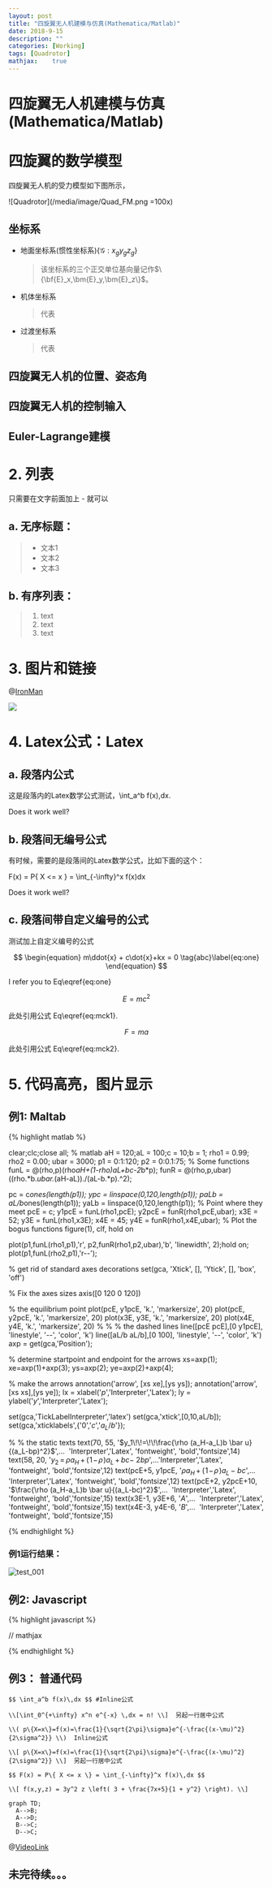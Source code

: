 ```yaml
---
layout: post
title: "四旋翼无人机建模与仿真(Mathematica/Matlab)"
date: 2018-9-15
description: ""
categories: [Working]
tags: [Quadrotor]
mathjax:    true
---
```


# 四旋翼无人机建模与仿真(Mathematica/Matlab)

# 四旋翼的数学模型
四旋翼无人机的受力模型如下图所示，

![Quadrotor](/media/image/Quad_FM.png =100x)

## 坐标系

- 地面坐标系(惯性坐标系)$\{\mathscr{G}:x_{g}y_{g}z_{g}\}$

  > 该坐标系的三个正交单位基向量记作$\{\bf{E}_x,\bm{E}_y,\bm{E}_z\}$。
- 机体坐标系

  > 代表

- 过渡坐标系

  > 代表

## 四旋翼无人机的位置、姿态角

## 四旋翼无人机的控制输入

## Euler-Lagrange建模


# 2. 列表
只需要在文字前面加上 - 就可以

## a. 无序标题：

> - 文本1
> - 文本2
> - 文本3

## b. 有序列表：

> 1. text
> 2. text
> 3. text

# 3. 图片和链接

@[IronMan](https://en.wikipedia.org/wiki/Iron_Man_(2008_film))

![](https://dz7u9q3vpd4eo.cloudfront.net/wp-content/legacy/posts/eb661ea7-40d5-4b66-b28d-0096e51c4b61.jpg)

# 4. Latex公式：Latex

## a. 段落内公式

这是段落内的Latex数学公式测试，\int_a^b f(x)\,dx. 

Does it work well?

## b. 段落间无编号公式

有时候，需要的是段落间的Latex数学公式，比如下面的这个：

F(x) = P\{ X <= x \} = \int_{-\infty}^x f(x)dx

Does it work well?

## c. 段落间带自定义编号的公式

测试加上自定义编号的公式

$$
\begin{equation}
m\ddot{x} + c\dot{x}+kx = 0 \tag{abc}\label{eq:one}
\end{equation}
$$

I refer you to Eq\eqref{eq:one}

$$
\begin{equation}
E = mc^2 \tag{1}\label{eq:mck1}
\end{equation}
$$

此处引用公式 Eq\eqref{eq:mck1}.

$$
\begin{equation}
F = ma \tag{2}\label{eq:mck2}
\end{equation}
$$

此处引用公式 Eq\eqref{eq:mck2}.


# 5. 代码高亮，图片显示

## 例1: Maltab

{% highlight matlab %}

clear;clc;close all; % matlab
aH = 120;aL = 100;c = 10;b = 1;
rho1 = 0.99;
rho2 = 0.00;
ubar = 3000;
p1 = 0:1:120;
p2 = 0:0.1:75;
% Some functions
funL = @(rho,p)(rho*aH+(1-rho)*aL+b*c-2*b*p);
funR = @(rho,p,ubar)((rho.*b.*ubar.*(aH-aL))./(aL-b.*p).^2);

pc = c*ones(length(p1));
ypc = linspace(0,120,length(p1));
paLb = aL/b*ones(length(p1));
yaLb = linspace(0,120,length(p1));
% Point where they meet
pcE = c;
y1pcE = funL(rho1,pcE);
y2pcE = funR(rho1,pcE,ubar);
x3E = 52;
y3E = funL(rho1,x3E);
x4E = 45;
y4E = funR(rho1,x4E,ubar);
% Plot the bogus functions
figure(1), clf, hold on

plot(p1,funL(rho1,p1),'r',  p2,funR(rho1,p2,ubar),'b', 'linewidth', 2);hold on;
plot(p1,funL(rho2,p1),'r--');

% get rid of standard axes decorations
set(gca, 'Xtick', [], 'Ytick', [], 'box', 'off')

% Fix the axes sizes
axis([0 120 0 120])

% the equilibrium point
plot(pcE, y1pcE, 'k.', 'markersize', 20)
plot(pcE, y2pcE, 'k.', 'markersize', 20)
plot(x3E, y3E, 'k.', 'markersize', 20)
plot(x4E, y4E, 'k.', 'markersize', 20)
% 
% % the dashed lines
line([pcE pcE],[0 y1pcE], 'linestyle', '--', 'color', 'k')
line([aL/b aL/b],[0 100], 'linestyle', '--', 'color', 'k')
axp = get(gca,'Position');

% determine startpoint and endpoint for the arrows 
xs=axp(1);
xe=axp(1)+axp(3);
ys=axp(2);
ye=axp(2)+axp(4);

% make the arrows
annotation('arrow', [xs xe],[ys ys]);
annotation('arrow', [xs xs],[ys ye]);
lx = xlabel('$p$','Interpreter','Latex');
ly = ylabel('$y$','Interpreter','Latex');

set(gca,'TickLabelInterpreter','latex')
set(gca,'xtick',[0,10,aL/b]);
set(gca,'xticklabels',{'$0$','$c$','${a_L}/{b}$'});

% % the static texts
text(70, 55, '$y_1\!\!=\!\!\frac{\rho (a_H-a_L)b \bar u}{(a_L-bp)^2}$',...
​    'Interpreter','Latex', 'fontweight', 'bold','fontsize',14)
text(58, 20, '$y_2\!\!=\!\!\rho a_H\!\!+\!\!(\!1\!-\!\rho\!)a_L\!\!+\!\!bc-\!\!\!2bp$',...
​    'Interpreter','Latex', 'fontweight', 'bold','fontsize',12)
text(pcE+5, y1pcE, '$\rho a_H\!\!+\!\!(\!1\!-\!\rho\!)a_L\!\!-\!\!\!bc$',...
​    'Interpreter','Latex', 'fontweight', 'bold','fontsize',12)
text(pcE+2, y2pcE+10, '$\frac{\rho (a_H-a_L)b \bar u}{(a_L-bc)^2}$',...
​    'Interpreter','Latex', 'fontweight', 'bold','fontsize',15)
text(x3E-1, y3E+6, '$A$',...
​    'Interpreter','Latex', 'fontweight', 'bold','fontsize',15)
text(x4E-3, y4E-6, '$B$',...
​    'Interpreter','Latex', 'fontweight', 'bold','fontsize',15)

{% endhighlight %}

### 例1运行结果：

![test_001](/media/image/test.png)

## 例2: Javascript

{% highlight javascript %}

// mathjax 
<script>
  (function () {
    var script = document.createElement("script");
    script.type = "text/javascript";
    script.src  = "https://cdn.mathjax.org/mathjax/latest/MathJax.js?config=TeX-AMS-MML_HTMLorMML";
    document.getElementsByTagName("head")[0].appendChild(script);
  })();
</script>

{% endhighlight %}



## 例3： 普通代码

```
$$ \int_a^b f(x)\,dx $$ #Inline公式

\\[\int_0^{+\infty} x^n e^{-x} \,dx = n! \\]  另起一行居中公式

\\( p\{X=x\}=f(x)=\frac{1}{\sqrt{2\pi}\sigma}e^{-\frac{(x-\mu)^2}{2\sigma^2}} \\)  Inline公式

\\[ p\{X=x\}=f(x)=\frac{1}{\sqrt{2\pi}\sigma}e^{-\frac{(x-\mu)^2}{2\sigma^2}} \\]  另起一行居中公式

$$ F(x) = P\{ X <= x \} = \int_{-\infty}^x f(x)\,dx $$

\\[ f(x,y,z) = 3y^2 z \left( 3 + \frac{7x+5}{1 + y^2} \right). \\]
```

```mermaid
graph TD;
  A-->B;
  A-->D;
  B-->C;
  D-->C;
```


@[VideoLink](https://www.youtube.com/watch?v=0xjwftBTVWM "width:100%;height:350px")

## 未完待续。。。